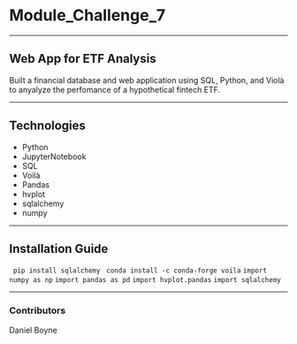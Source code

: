 # Module_Challenge_7
---
## Web App for ETF Analysis
Built a financial database and web application using SQL, Python, and Violà to anyalyze the perfomance of a hypothetical fintech ETF.

---
## Technologies
 - Python
 - JupyterNotebook
 - SQL
 - Voilà
 - Pandas
 - hvplot
 - sqlalchemy
 - numpy

 ---
 ## Installation Guide
``` pip install sqlalchemy```
``` conda install -c conda-forge voila```
```import numpy as np```
```import pandas as pd```
```import hvplot.pandas```
```import sqlalchemy```

---
### Contributors
Daniel Boyne